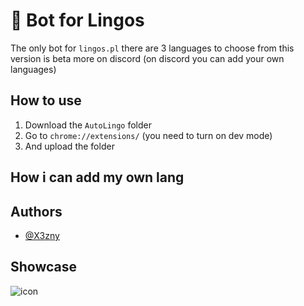 # 🔰 Bot for Lingos

The only bot for ``lingos.pl`` there are 3 languages ​​to choose from this version is beta more on discord (on discord you can add your own languages)


## How to use
1. Download the ```AutoLingo``` folder
2. Go to ```chrome://extensions/``` (you need to turn on dev mode)
3. And upload the folder

## How i can add my own lang



## Authors





- [@X3zny](https://github.com/X3zny/)







## Showcase




![icon](https://cdn.discordapp.com/attachments/1293633442373832714/1293804623173521469/Zrzut_ekranu_2024-10-10_071719.png?ex=6708b4f3&is=67076373&hm=6424c04668d102bd98ff355bd6616e304c4cfdaedcf7134ae81580fade890d1c&)

